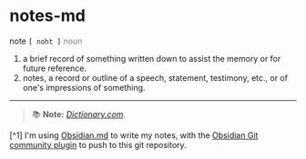 # notes-md

note `[ noht ]` 
<span style="color:grey">noun</span>
 1. a brief record of something written down to assist the memory or for future reference.	
 2. notes, a record or outline of a speech, statement, testimony, etc., or of one's impressions of something.

---
> :books: **Note:** *[Dictionary.com](https://www.dictionary.com/browse/note).*

[^1] I'm using [Obsidian.md](https://obsidian.md/) to write my notes, with the [Obsidian Git community plugin](https://github.com/denolehov/obsidian-git) to push to this git repository.

